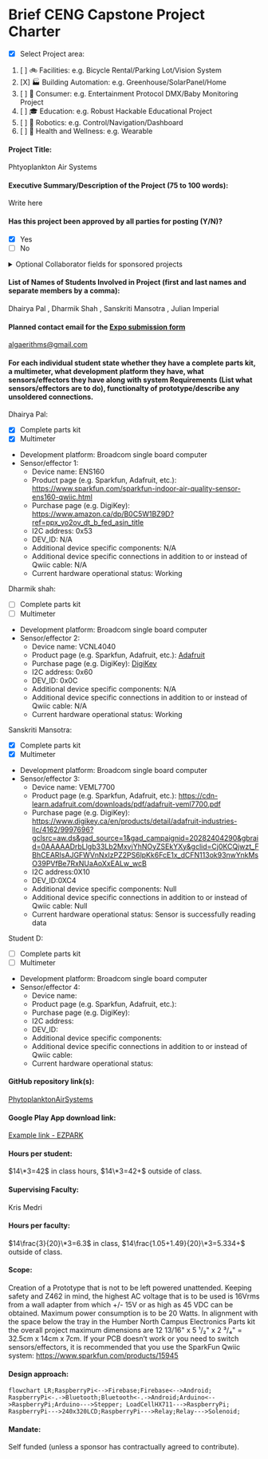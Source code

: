 # Brief CENG Capstone Project Charter
-  [x] Select Project area:
1. [ ] :bike: Facilities: e.g. Bicycle Rental/Parking Lot/Vision System
2. [X] :factory: Building Automation: e.g. Greenhouse/SolarPanel/Home
3. [ ] :movie_camera: Consumer: e.g. Entertainment Protocol DMX/Baby Monitoring Project
4. [ ] :mortar_board: Education: e.g. Robust Hackable Educational Project
5. [ ] :robot: Robotics: e.g. Control/Navigation/Dashboard
6. [ ] :ski: Health and Wellness: e.g. Wearable
####  Project Title: 
Phtyoplankton Air Systems

####  Executive Summary/Description of the Project (75 to 100 words): 
Write here

####  Has this project been approved by all parties for posting (Y/N)?
-  [x] Yes
-  [ ] No
<details><summary>Optional Collaborator fields for sponsored projects</summary>

#### Sponsoring Industry and Personnel: 
#### Hours contributed: 
#### Number of full-time employees, year established, private or not-for-profit: 
#### Value of equipment or access to equipment provided: 
#### FAST contribution: 
</details>

####  List of Names of Students Involved in Project (first and last names and separate members by a comma):
Dhairya Pal , Dharmik Shah , Sanskriti Mansotra , Julian Imperial

####  Planned contact email for the [Expo submission form](https://appliedtechnology.humber.ca/shows/past-shows/advanced-manufacturing-projects/advanced-manufacturing-student-submission-form.html)
algaerithms@gmail.com

####  For each individual student state whether they have a complete parts kit, a multimeter, what development platform they have, what sensors/effectors they have along with system Requirements (List what sensors/effectors are to do), functionalty of prototype/describe any unsoldered connections.
Dhairya Pal:
- [X] Complete parts kit
- [X] Multimeter
- Development platform: Broadcom single board computer
- Sensor/effector 1:
  - Device name: ENS160
  - Product page (e.g. Sparkfun, Adafruit, etc.): https://www.sparkfun.com/sparkfun-indoor-air-quality-sensor-ens160-qwiic.html
  - Purchase page (e.g. DigiKey): https://www.amazon.ca/dp/B0C5W1BZ9D?ref=ppx_yo2ov_dt_b_fed_asin_title
  - I2C address: 0x53
  - DEV_ID: N/A
  - Additional device specific components: N/A
  - Additional device specific connections in addition to or instead of Qwiic cable: N/A
  - Current hardware operational status: Working

Dharmik shah:
- [ ] Complete parts kit
- [ ] Multimeter
- Development platform: Broadcom single board computer
- Sensor/effector 2:
  - Device name: VCNL4040
  - Product page (e.g. Sparkfun, Adafruit, etc.): [Adafruit](https://cdn-learn.adafruit.com/downloads/pdf/adafruit-vcnl4040-proximity-sensor.pdf)
  - Purchase page (e.g. DigiKey): [DigiKey](https://www.digikey.ca/en/products/detail/adafruit-industries-llc/4161/10385108)
  - I2C address: 0x60
  - DEV_ID: 0x0C
  - Additional device specific components: N/A 
  - Additional device specific connections in addition to or instead of Qwiic cable: N/A 
  - Current hardware operational status: Working

Sanskriti Mansotra:
- [X] Complete parts kit
- [X] Multimeter
- Development platform: Broadcom single board computer
- Sensor/effector 3:
  - Device name: VEML7700
  - Product page (e.g. Sparkfun, Adafruit, etc.): https://cdn-learn.adafruit.com/downloads/pdf/adafruit-veml7700.pdf
  - Purchase page (e.g. DigiKey): https://www.digikey.ca/en/products/detail/adafruit-industries-llc/4162/9997696?gclsrc=aw.ds&gad_source=1&gad_campaignid=20282404290&gbraid=0AAAAADrbLlgb33Lb2MxvjYhNOyZSEkYXy&gclid=Cj0KCQjwzt_FBhCEARIsAJGFWVnNxIzPZ2PS6lpKk6FcE1x_dCFN113ok93nwYnkMsO39PVfBe7RxNUaAoXxEALw_wcB
  - I2C address:0X10
  - DEV_ID:0XC4
  - Additional device specific components: Null
  - Additional device specific connections in addition to or instead of Qwiic cable: Null
  - Current hardware operational status: Sensor is successfully reading data

Student D:
- [ ] Complete parts kit
- [ ] Multimeter
- Development platform: Broadcom single board computer
- Sensor/effector 4:
  - Device name:
  - Product page (e.g. Sparkfun, Adafruit, etc.):
  - Purchase page (e.g. DigiKey):
  - I2C address:
  - DEV_ID:
  - Additional device specific components: 
  - Additional device specific connections in addition to or instead of Qwiic cable: 
  - Current hardware operational status:

####  GitHub repository link(s):
[PhytoplanktonAirSystems](https://github.com/Algaerithms-Inc/PhytoplanktonAirSystems.git)

####  Google Play App download link:
[Example link - EZPARK](https://play.google.com/store/apps/details?id=ca.ezlock.it.ezpark&pli=1)

#### Hours per student:
$14\*3=42$ in class hours, $14\*3=42+$ outside of class.

#### Supervising Faculty: 
Kris Medri   

####  Hours per faculty: 
$14\frac{3}{20}\*3=6.3$ in class, $14\frac{1.05+1.49}{20}\*3=5.334+$ outside of class.

####  Scope:
Creation of a Prototype that is not to be left powered unattended. Keeping safety and Z462 in mind, the highest AC voltage that is to be used is 16Vrms from a wall adapter from which +/- 15V or as high as 45 VDC can be obtained. Maximum power consumption is to be 20 Watts. In alignment with the space below the tray in the Humber North Campus Electronics Parts kit the overall project maximum dimensions are 12 13/16" x 5 ¹/₂" x 2 ³/₄" = 32.5cm x 14cm x 7cm. If your PCB doesn’t work or you need to switch sensors/effectors, it is recommended that you use the SparkFun Qwiic system: https://www.sparkfun.com/products/15945

####  Design approach:
```mermaid
flowchart LR;RaspberryPi<-->Firebase;Firebase<-->Android;
RaspberryPi<-.->Bluetooth;Bluetooth<-.->Android;Arduino<-->RaspberryPi;Arduino--->Stepper; LoadCellHX711--->RaspberryPi; RaspberryPi--->240x320LCD;RaspberryPi--->Relay;Relay--->Solenoid;
```
####  Mandate: 
Self funded (unless a sponsor has contractually agreed to contribute).
